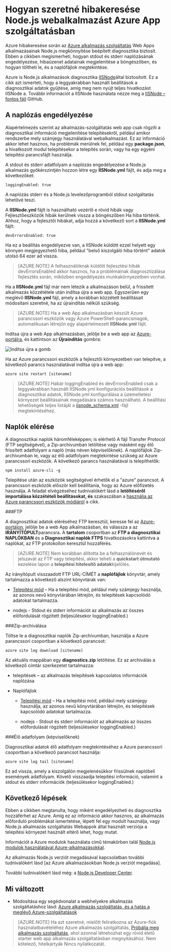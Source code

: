 <properties
    pageTitle="Hogyan szeretné hibakeresése Node.js webalkalmazást Azure App szolgáltatásban"
    description="Megtudhatja, hogyan szeretné hibakeresése Azure App szolgáltatásban Node.js webalkalmazást."
    tags="azure-portal"
    services="app-service\web"
    documentationCenter="nodejs"
    authors="rmcmurray"
    manager="wpickett"
    editor=""/>

<tags
    ms.service="app-service-web"
    ms.workload="web"
    ms.tgt_pltfrm="na"
    ms.devlang="nodejs"
    ms.topic="article"
    ms.date="08/11/2016"
    ms.author="robmcm"/>

# <a name="how-to-debug-a-nodejs-web-app-in-azure-app-service"></a>Hogyan szeretné hibakeresése Node.js webalkalmazást Azure App szolgáltatásban

Azure hibakeresése során az [Azure alkalmazás szolgáltatás](http://go.microsoft.com/fwlink/?LinkId=529714) Web Apps alkalmazásainak Node.js megkönnyítése beépített diagnosztika biztosít. Ebben a cikkben megismerheti, hogyan stdout és stderr naplózásának engedélyezése, hibaüzenet adatainak megjelenítése a böngészőben, és hogyan töltheti le, és a naplófájlok megtekintése.

Azure is Node.js alkalmazások diagnosztika [IISNode]által biztosított. Ez a cikk azt ismerteti, hogy a leggyakrabban használt beállítások a diagnosztikai adatok gyűjtése, amíg meg nem nyújt teljes hivatkozást IISNode a. További információt a IISNode használata nézze meg a [IISNode – fontos fájl] GitHub.

<a id="enablelogging"></a>
## <a name="enable-logging"></a>A naplózás engedélyezése

Alapértelmezés szerint az alkalmazás-szolgáltatás web app csak rögzíti a diagnosztikai információ megjelenítése telepítésekről, például amikor rendszerbe mely számjegy használatával webalkalmazást. Ez az információ akkor lehet hasznos, ha problémák merülnek fel, például egy **package.json**, a hivatkozott modul telepítésekor a telepítés során, vagy ha egy egyéni telepítési parancsfájlt használja.

A stdout és stderr adatfolyam a naplózás engedélyezése a Node.js alkalmazás gyökérszintjén hozzon létre egy **IISNode.yml** fájlt, és adja meg a következőket:

    loggingEnabled: true

A naplózás stderr és a Node.js levelezőprogramból stdout szolgáltatás lehetővé teszi.

A **IISNode.yml** fájlt is használható vezérlő e rövid hibák vagy Fejlesztőeszközök hibák kerülnek vissza a böngészőben Ha hiba történik. Ahhoz, hogy a fejlesztői hibákat, adja hozzá a következő sort a **IISNode.yml** fájlt:

    devErrorsEnabled: true

Ha ez a beállítás engedélyezve van, a IISNode küldött ezzel helyett egy könnyen megjegyezhető hiba, például "belső kiszolgáló hiba történt" adatok utolsó 64 ezer ad vissza.

> [AZURE.NOTE] A felhasználóknak küldött fejlesztési hibák devErrorsEnabled akkor hasznos, ha a problémáinak diagnosztizálása fejlesztés során, miközben engedélyezés munkakörnyezetben vonhat.

Ha a **IISNode.yml** fájl már nem létezik a alkalmazáson belül, a frissített alkalmazás közzététele után indítsa újra a web app. Egyszerűen egy meglévő **IISNode.yml** fájl, amely a korábban közzétett beállításait módosítani szeretné, ha az újraindítás nélküli szükség.

> [AZURE.NOTE] Ha a web App alkalmazásban készült Azure parancssori eszközök vagy Azure PowerShell-parancsmagok, automatikusan létrejön egy alapértelmezett **IISNode.yml** fájlt.

Indítsa újra a web App alkalmazásban, jelölje be a web app az [Azure-portálra](https://portal.azure.com), és kattintson az **Újraindítás** gombra:

![Indítsa újra a gomb][restart-button]

Ha az Azure parancssori eszközök a fejlesztői környezetben van telepítve, a következő parancs használatával indítsa újra a web app:

    azure site restart [sitename]

> [AZURE.NOTE] Habár loggingEnabled és devErrorsEnabled csak a leggyakrabban használt IISNode.yml konfigurációs beállítások a diagnosztikai adatok, IISNode.yml konfigurálása a üzemeltetési környezet beállításainak megadására számos használható. A beállítási lehetőségek teljes listáját a [iisnode_schema.xml](https://github.com/tjanczuk/iisnode/blob/master/src/config/iisnode_schema.xml) -fájl megtekintéséhez.

<a id="viewlogs"></a>
## <a name="accessing-logs"></a>Naplók elérése

A diagnosztikai naplók háromféleképpen; is elérhető A fájl Transfer Protocol (FTP segítségével), a Zip-archívumban letöltése vagy másként egy élő frissített adatfolyam a napló (más néven képviselőknek). A naplófájlok Zip-archívumban le, vagy az élő adatfolyam megtekintése szükség az Azure parancssori eszközök. A következő parancs használatával is telepíthetők:

    npm install azure-cli -g

Telepítése után az eszközök segítségével érhetők el a "azure" parancsot. A parancssori eszközök először kell beállítania, hogy az Azure előfizetés használja. A feladat elvégzéséhez tudnivalókért lásd a **letöltéséről importálása közzétételi beállításokat, és** szakaszában a [használja az Azure parancssori eszközök módjáról](../xplat-cli-connect.md) a cikk.

###<a name="ftp"></a>FTP

A diagnosztikai adatok eléréséhez FTP keresztül, keresse fel az [Azure-portálon](https://portal.azure.com), jelölje be a web App alkalmazásban, és válassza a az **IRÁNYÍTÓPULT**parancsra. A **tartalom** csoportban az **FTP a diagnosztikai NAPLÓKBAN** és a **Diagnosztikai naplók FTPS** hivatkozásokra kattintva a naplókat, az FTP protokollon keresztül hozzáférés.

> [AZURE.NOTE] Nem korábban állította be a felhasználónevét és jelszavát az FTP vagy telepítési, akkor teheti a **quickstart útmutató** kezelése lapon a **telepítési hitelesítő adatok**kijelölés.

Az irányítópult visszaadott FTP URL-CÍMÉT a **naplófájlok** könyvtár, amely tartalmazza a következő alszint könyvtárak van:

* [Telepítési mód](web-sites-deploy.md) – Ha a telepítési mód, például mely számjegy használja, az azonos nevű könyvtárában létrejön, és telepítések kapcsolódó adatokat tartalmazza.

* nodejs - Stdout és stderr információt az alkalmazás az összes előfordulását rögzített (teljesülésekor loggingEnabled.)

###<a name="zip-archive"></a>Zip-archiválása

Töltse le a diagnosztikai naplók Zip-archívumban, használja a Azure parancssori csoportban a következő parancsot:

    azure site log download [sitename]

Az aktuális mappában egy **diagnostics.zip** letöltése. Ez az archiválás a következő címtár szerkezetet tartalmazza:

* telepítések – az alkalmazás telepítések kapcsolatos információk naplózása

* Naplófájlok

    * [Telepítési mód](web-sites-deploy.md) – Ha a telepítési mód, például mely számjegy használja, az azonos nevű könyvtárában létrejön, és telepítések kapcsolódó adatokat tartalmazza.

    * nodejs - Stdout és stderr információt az alkalmazás az összes előfordulását rögzített (teljesülésekor loggingEnabled.)

###<a name="live-stream-tail"></a>Élő adatfolyam (képviselőknek)

Diagnosztikai adatok élő adatfolyam megtekintéséhez a Azure parancssori csoportban a következő parancsot használja:

    azure site log tail [sitename]

Ez ad vissza, amely a kiszolgálón megjelenésükkor frissülnek naplóbeli események adatfolyam. Követő visszaadja telepítési információ, valamint a stdout és stderr információk (teljesülésekor loggingEnabled.)

<a id="nextsteps"></a>
## <a name="next-steps"></a>Következő lépések

Ebben a cikkben megtanulta, hogy miként engedélyezheti és diagnosztika hozzáférhet az Azure. Amíg ez az információ akkor hasznos, az alkalmazás előforduló problémákat ismertetése, lépett fel egy modult használja, vagy Node.js alkalmazás szolgáltatás Webappok által használt verziója a telepítési környezet használt eltérő lehet, hogy mutat.

Információt a Azure modulok használata című témakörben talál [Node.js modulok használatával Azure-alkalmazásokkal](../nodejs-use-node-modules-azure-apps.md).

Az alkalmazás Node.js verziót megadásával kapcsolatban további tudnivalókért lásd [az Azure alkalmazásokban Node.js verziót megadása].

További tudnivalókért lásd még: a [Node.js Developer Center](/develop/nodejs/).

## <a name="whats-changed"></a>Mi változott
* Módosítása egy segédvonalat a webhelyekre alkalmazás szolgáltatáshoz lásd: [Azure alkalmazás szolgáltatás, és a hatás a meglévő Azure-szolgáltatások](http://go.microsoft.com/fwlink/?LinkId=529714)

>[AZURE.NOTE] Ha azt szeretné, mielőtt feliratkozna az Azure-fiók használatbavételéhez Azure alkalmazás szolgáltatás, [Próbálja meg alkalmazás szolgáltatás](http://go.microsoft.com/fwlink/?LinkId=523751), ahol azonnal létrehozhat egy rövid életű starter web app alkalmazás szolgáltatásban megnyitásához. Nem kötelező, hitelkártyák Nincs nyilatkozatát.

[IISNode]: https://github.com/tjanczuk/iisnode
[IISNode – fontos fájl]: https://github.com/tjanczuk/iisnode#readme
[How to Use The Azure Command-Line Interface]: ../xplat-cli-install.md
[Using Node.js Modules with Azure Applications]: ../nodejs-use-node-modules-azure-apps.md
[Egy Node.js verzió megadása az Azure alkalmazásokban]: ../nodejs-specify-node-version-azure-apps.md

[restart-button]: ./media/web-sites-nodejs-debug/restartbutton.png
 
